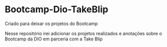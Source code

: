 # Bootcamp-Dio-TakeBlip
Criado para deixar os projetos do Bootcamp

Nesse repositório irei adicionar os projetos realizados e anotações sobre o Bootcamp da DIO em parceria com a Take Blip
